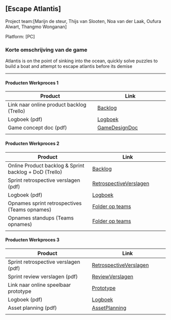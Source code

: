 ## [Escape Atlantis]
Project team:[Marijn de steur, Thijs van Slooten, Noa van der Laak, Oufura Alwart, Thangmo Wonganan]

Platform:
[PC]

### Korte omschrijving van de game
Atlantis is on the point of sinking into the ocean, quickly solve puzzles to build a boat and attempt to escape atlantis before its demise

---
#### Producten Werkproces 1
| Product  | Link |
| ------ |  ------ |
| Link naar online product backlog (Trello) | [Backlog]
| Logboek (pdf)                             | [Logboek]
| Game concept doc (pdf)                    | [GameDesignDoc]
|<img width=500/>|<img width=300/>|
   
#### Producten Werkproces 2
| Product  | Link |
| ------ |  ------ |
| Online Product backlog & Sprint backlog + DoD (Trello)    | [Backlog]
| Sprint retrospective verslagen (pdf)                      | [RetrospectiveVerslagen]
| Logboek (pdf)                                             | [Logboek]
| Opnames sprint retrospectives (Teams opnames)             | [Folder op teams]
| Opnames standups (Teams opnames)                          | [Folder op teams]
|<img width=500/>|<img width=300/>|
   
#### Producten Werkproces 3
| Product  | Link |
| ------ |  ------ |
| Sprint retrospective verslagen (pdf)  | [RetrospectiveVerslagen]
| Sprint review verslagen (pdf)         | [ReviewVerslagen]
| Link naar online speelbaar prototype  | [Prototype]
| Logboek (pdf)                         | [Logboek]
| Asset planning (pdf)                  | [AssetPlanning]
|<img width=500/>|<img width=300/>|

   [Backlog]: <https://trello.com/b/KvwBdhYI/mythe-2020>
   [Logboek]: <https://github.com/merlinmarijn/agp_Mythe_2020/blob/master/Logboek%20Mythe%202020%20Team%2011.pdf>
   [GameDesignDoc]: <https://github.com/merlinmarijn/agp_Mythe_2020/blob/master/One%20Page%20Game%20Concept%20Document%20Mythe.pdf>
   [RetrospectiveVerslagen]: <https://github.com/merlinmarijn/agp_Mythe_2020/blob/master/Sprint%20retrospective%20verslag.pdf>
   [ReviewVerslagen]: <https://github.com/merlinmarijn/agp_Mythe_2020/blob/master/Sprint%20review%20verslagen.pdf>
   [Prototype]: <http://blankgames.nl/Projects/AtlantisPrototype.rar>
   [Folder op teams]: <https://teams.microsoft.com/_#/school/files/Team%2011?threadId=19%3A0014c02a626b4ce1bd43f2bf57d90e42%40thread.tacv2&ctx=channel&context=daily%2520standups&rootfolder=%252Fteams%252FMytheGDGA1920-Team11%252FGedeelde%2520documenten%252FTeam%252011%252Fdaily%2520standups>
   [AssetPlanning]: <https://github.com/merlinmarijn/agp_Mythe_2020/blob/master/Asset%20planning.pdf>
   
